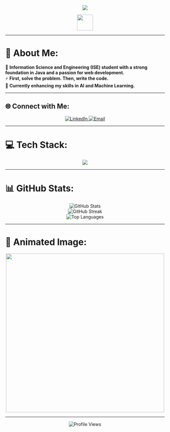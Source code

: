 <p align="center">
  <img src="https://readme-typing-svg.herokuapp.com?font=Fira+Code&weight=600&size=30&pause=1000&color=F70000&center=true&vCenter=true&width=600&lines=Hello,+I+am+Aadarsh!;I+am+a+Passionate+Developer!;I+love+Java+and+Web+Development!;Problem-Solving+is+my+superpower!;Welcome+to+my+GitHub!">
</p>

<p align="center">
  <img src="https://media.giphy.com/media/hvRJCLFzcasrR4ia7z/giphy.gif" width="50px">
</p>

---

# 💫 About Me:
💬 **Information Science and Engineering (ISE) student with a strong foundation in Java and a passion for web development.**  
⚡ **First, solve the problem. Then, write the code.**  
🎯 **Currently enhancing my skills in AI and Machine Learning.**  

---

## 🌐 Connect with Me:
<p align="center">
  <a href="https://www.linkedin.com/in/aadarsh-babu-061314258/">
    <img src="https://img.shields.io/badge/LinkedIn-%230077B5.svg?style=for-the-badge&logo=linkedin&logoColor=white" alt="LinkedIn">
  </a>
  <a href="mailto:Aadarshbabu275@gmail.com">
    <img src="https://img.shields.io/badge/Email-D14836?style=for-the-badge&logo=gmail&logoColor=white" alt="Email">
  </a>
</p>

---

# 💻 Tech Stack:
<p align="center">
  <img src="https://skillicons.dev/icons?i=java,python,cpp,html,css,js,tailwind,bootstrap,apache,mysql,sqlite,git,github,vscode" />
</p>

---

# 📊 GitHub Stats:
<p align="center">
  <img src="https://github-readme-stats.vercel.app/api?username=Aadymanda&theme=radical&show_icons=true&hide_border=false" alt="GitHub Stats">
  <br>
  <img src="https://github-readme-streak-stats.herokuapp.com/?user=Aadymanda&theme=radical&hide_border=false" alt="GitHub Streak">
  <br>
  <img src="https://github-readme-stats.vercel.app/api/top-langs/?username=Aadymanda&theme=radical&layout=compact&hide_border=false" alt="Top Languages">
</p>

---

# 🎨 Animated Image:
<p align="center">
  <img src="https://media.giphy.com/media/qgQUggAC3Pfv687qPC/giphy.gif" width="500px">
</p>

---

<p align="center">
  <img src="https://visitcount.itsvg.in/api?id=Aadymanda&label=Profile%20Views&color=11&icon=8&pretty=true" alt="Profile Views">
</p>

<!-- Made with ❤️ by Aadarsh -->
